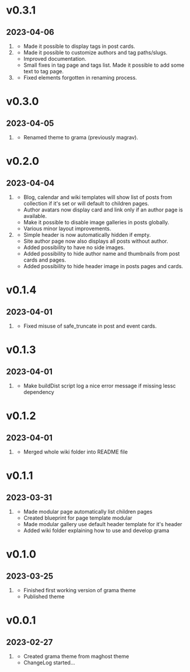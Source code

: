 <!--
# v1.2.0
## 2056-07-29

1. [](#new)
    * New features added
    * Another new feature
2. [](#improved)
    * Improvement made
    * Another improvement
3. [](#bugfix)
     * Bugfix implemented
     * Another bugfix -->


# v0.3.1
## 2023-04-06

1. [](#new)
    * Made it possible to display tags in post cards.
2. [](#improved)
    * Made it possible to customize authors and tag paths/slugs.
    * Improved documentation.
    * Small fixes in tag page and tags list. Made it possible to add some text to tag page.
3. [](#bugfix)
    * Fixed elements forgotten in renaming process.

# v0.3.0
## 2023-04-05

1. [](#new)
    * Renamed theme to grama (previously magrav).

# v0.2.0
## 2023-04-04

1. [](#improved)
    * Blog, calendar and wiki templates will show list of posts from collection if it's set or will default to children pages.
    * Author avatars now display card and link only if an author page is available.
    * Make it possible to disable image galleries in posts globally.
    * Various minor layout improvements.
2. [](#new)
    * Simple header is now automatically hidden if empty.
    * Site author page now also displays all posts without author.
    * Added possibility to have no side images.
    * Added possibility to hide author name and thumbnails from post cards and pages.
    * Added possibility to hide header image in posts pages and cards.

# v0.1.4
## 2023-04-01

1. [](#bugfix)
    * Fixed misuse of safe_truncate in post and event cards.

# v0.1.3
## 2023-04-01

1. [](#improved)
    * Make buildDist script log a nice error message if missing lessc dependency

# v0.1.2
## 2023-04-01

1. [](#improved)
    * Merged whole wiki folder into README file

# v0.1.1
## 2023-03-31

1. [](#new)
    * Made modular page automatically list children pages
    * Created blueprint for page template modular
    * Made modular gallery use default header template for it's header
    * Added wiki folder explaining how to use and develop grama

# v0.1.0
## 2023-03-25

1. [](#new)
    * Finished first working version of grama theme
    * Published theme

# v0.0.1
## 2023-02-27

1. [](#new)
    * Created grama theme from maghost theme
    * ChangeLog started...
